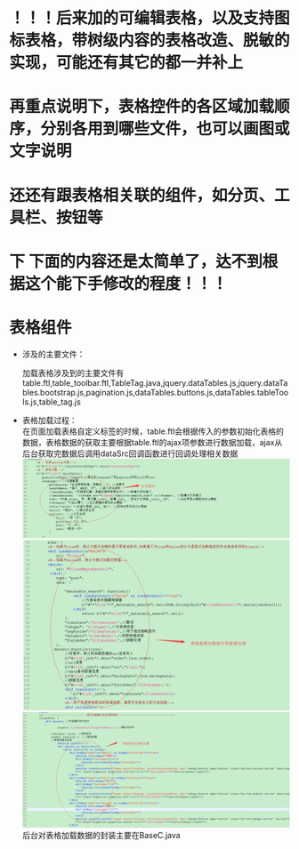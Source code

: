 # ！！！后来加的可编辑表格，以及支持图标表格，带树级内容的表格改造、脱敏的实现，可能还有其它的都一并补上

# 再重点说明下，表格控件的各区域加载顺序，分别各用到哪些文件，也可以画图或文字说明

# 还还有跟表格相关联的组件，如分页、工具栏、按钮等

# 下 下面的内容还是太简单了，达不到根据这个能下手修改的程度！！！

# 表格组件

* 涉及的主要文件：

  加载表格涉及到的主要文件有  
  table.ftl,table\_toolbar.ftl,TableTag.java,jquery.dataTables.js,jquery.dataTables.bootstrap.js,pagination.js,dataTables.buttons.js,dataTables.tableTools.js,table\_tag.js

* 表格加载过程：  
  在页面加载表格自定义标签的时候，table.ftl会根据传入的参数初始化表格的数据，表格数据的获取主要根据table.ftl的ajax项参数进行数据加载，ajax从后台获取完数据后调用dataSrc回调函数进行回调处理相关数据  
  ![](/assets/frontDoc_table1.png)  
  ![](/assets/frontDoc_table2.png)  
  ![](/assets/frontDoc_table3.png)  
  后台对表格加载数据的封装主要在BaseC.java



